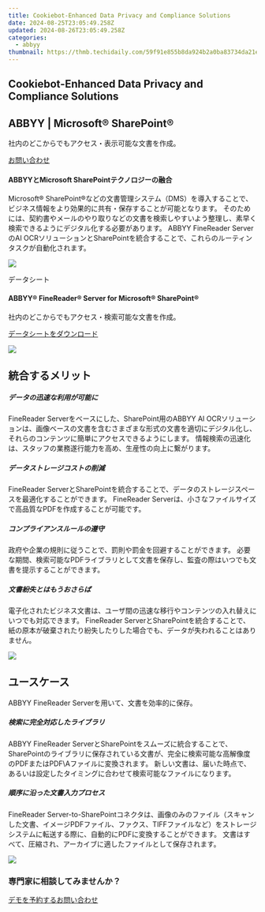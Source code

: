 ```yaml
---
title: Cookiebot-Enhanced Data Privacy and Compliance Solutions
date: 2024-08-25T23:05:49.258Z
updated: 2024-08-26T23:05:49.258Z
categories:
  - abbyy
thumbnail: https://thmb.techidaily.com/59f91e855b8da924b2a0ba83734da21e4ed3929e8ad5bcae0b9a32715b7cc063.jpg
---
```


## Cookiebot-Enhanced Data Privacy and Compliance Solutions

## 

## ABBYY | Microsoft® SharePoint®

社内のどこからでもアクセス・表示可能な文書を作成。

[お問い合わせ](https://tools.techidaily.com/abbyy/products/)

#### ABBYYとMicrosoft SharePointテクノロジーの融合 

Microsoft® SharePoint®などの文書管理システム（DMS）を導入することで、ビジネス情報をより効果的に共有・保存することが可能となります。 そのためには、契約書やメールのやり取りなどの文書を検索しやすいよう整理し、素早く検索できるようにデジタル化する必要があります。 ABBYY FineReader ServerのAI OCRソリューションとSharePointを統合することで、これらのルーティンタスクが自動化されます。

![](https://content.abbyy.com/-/media/project/abbyy/abbyy/solutions/hyperautomation/overview-image.jpg?h=440&iar=0&w=848)

データシート 

#### ABBYY® FineReader® Server for Microsoft® SharePoint® 

社内のどこからでもアクセス・検索可能な文書を作成。

[データシートをダウンロード](https://static1.abbyy.com/abbyycommedia/34873/datasheet-finereaderserver-microsoftsharepoint-en.pdf)

<!-- affiliate ads begin -->
<a href="https://secure.2checkout.com/order/checkout.php?PRODS=4940317&QTY=1&AFFILIATE=108875&CART=1"><img src="https://secure.avangate.com/images/merchant/333ac5d90817d69113471fbb6e531bee/sps-partnership-728x90eng.png" border="0"></a>
<!-- affiliate ads end -->
## 統合するメリット 

##### データの迅速な利用が可能に 

FineReader Serverをベースにした、SharePoint用のABBYY AI OCRソリューションは、画像ベースの文書を含むさまざまな形式の文書を適切にデジタル化し、それらのコンテンツに簡単にアクセスできるようにします。 情報検索の迅速化は、スタッフの業務遂行能力を高め、生産性の向上に繋がります。

##### データストレージコストの削減 

FineReader ServerとSharePointを統合することで、データのストレージスペースを最適化することができます。 FineReader Serverは、小さなファイルサイズで高品質なPDFを作成することが可能です。

##### コンプライアンスルールの遵守 

政府や企業の規則に従うことで、罰則や罰金を回避することができます。 必要な期間、検索可能なPDFライブラリとして文書を保存し、監査の際はいつでも文書を提示することができます。

##### 文書紛失とはもうおさらば 

電子化されたビジネス文書は、ユーザ間の迅速な移行やコンテンツの入れ替えにいつでも対応できます。 FineReader ServerとSharePointを統合することで、紙の原本が破棄されたり紛失したりした場合でも、データが失われることはありません。 

<!-- affiliate ads begin -->
<a href="https://secure.2checkout.com/order/checkout.php?PRODS=35038891&QTY=1&AFFILIATE=108875&CART=1"><img src="https://www.dupinout.com/wp-content/uploads/2021/12/DupInOut-New-Duplicate-Scan-Tab.png" border="0"></a>
<!-- affiliate ads end -->
## ユースケース 

ABBYY FineReader Serverを用いて、文書を効率的に保存。 

##### 検索に完全対応したライブラリ 

ABBYY FineReader ServerとSharePointをスムーズに統合することで、SharePointのライブラリに保存されている文書が、完全に検索可能な高解像度のPDFまたはPDF\\Aファイルに変換されます。 新しい文書は、届いた時点で、あるいは設定したタイミングに合わせて検索可能なファイルになります。

##### 順序に沿った文書入力プロセス 

FineReader Server-to-SharePointコネクタは、画像のみのファイル（スキャンした文書、イメージPDFファイル、ファクス、TIFFファイルなど）をストレージシステムに転送する際に、自動的にPDFに変換することができます。 文書はすべて、圧縮され、アーカイブに適したファイルとして保存されます。 

<!-- affiliate ads begin -->
<a href="https://shop.mondly.com/affiliate.php?ACCOUNT=ATISTUDI&AFFILIATE=108875&PATH=https%3A%2F%2Fwww.mondly.com%3FAFFILIATE%3D108875%26RESOURCE%3D%2BGeneral%2B970x90%2B"><img src="https://secure.avangate.com/images/merchant/69c418c33ec2e1a4267fa9bb77fa1428/general-970x90.gif" border="0"></a>
<!-- affiliate ads end -->
### 専門家に相談してみませんか？

[デモを予約する](https://tools.techidaily.com/abbyy/products/)[お問い合わせ](https://tools.techidaily.com/abbyy/products/)

<ins class="adsbygoogle"
     style="display:block"
     data-ad-format="autorelaxed"
     data-ad-client="ca-pub-7571918770474297"
     data-ad-slot="1223367746"></ins>



<ins class="adsbygoogle"
     style="display:block"
     data-ad-client="ca-pub-7571918770474297"
     data-ad-slot="8358498916"
     data-ad-format="auto"
     data-full-width-responsive="true"></ins>


